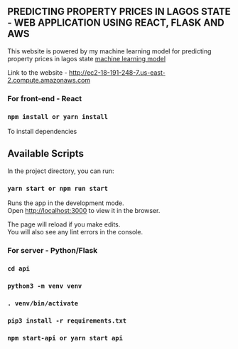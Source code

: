 ## PREDICTING PROPERTY PRICES IN LAGOS STATE - WEB APPLICATION USING REACT, FLASK AND AWS

This website is powered by my machine learning model for predicting property prices in lagos state [machine learning model](https://github.com/Ubanna/lagos_properties_ml)

Link to the website - http://ec2-18-191-248-7.us-east-2.compute.amazonaws.com

### For front-end - React

### `npm install or yarn install`

To install dependencies

## Available Scripts

In the project directory, you can run:

### `yarn start or npm run start`

Runs the app in the development mode.<br />
Open [http://localhost:3000](http://localhost:3000) to view it in the browser.

The page will reload if you make edits.<br />
You will also see any lint errors in the console.

### For server - Python/Flask

### `cd api`

### `python3 -m venv venv`

### `. venv/bin/activate`

### `pip3 install -r requirements.txt`

### `npm start-api or yarn start api`
